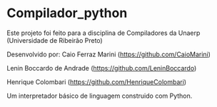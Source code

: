# Compilador_python

Este projeto foi feito para a disciplina de Compiladores da Unaerp (Universidade de Ribeirão Preto)

Desenvolvido por:
Caio Ferraz Marini (https://github.com/CaioMarini)

Lenin Boccardo de Andrade (https://github.com/LeninBoccardo)

Henrique Colombari (https://github.com/HenriqueColombari)

Um interpretador básico de linguagem construido com Python.
